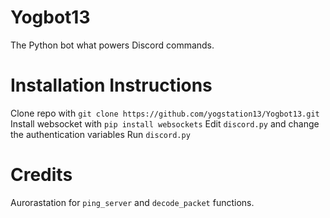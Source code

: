 # Yogbot13
The Python bot what powers Discord commands.

# Installation Instructions
Clone repo with `git clone https://github.com/yogstation13/Yogbot13.git`
Install websocket with `pip install websockets`
Edit `discord.py` and change the authentication variables
Run `discord.py`

# Credits
Aurorastation for `ping_server` and `decode_packet` functions.

